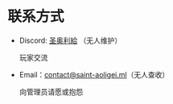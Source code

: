# 联系方式

- Discord: [圣奥利給](https://discord.gg/XQjJUD3) （无人维护）
  
  玩家交流

- Email：[contact@saint-aoligei.ml](mailto:contact@saint-aoligei.ml)（无人查收）

  向管理员请愿或抱怨